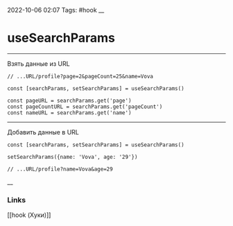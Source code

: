 2022-10-06 02:07
Tags: #hook 
__
# useSearchParams
 
 ---
Взять данные из URL
```tsx
// ...URL/profile?page=2&pageCount=25&name=Vova

const [searchParams, setSearchParams] = useSearchParams()

const pageURL = searchParams.get('page')  
const pageCountURL = searchParams.get('pageCount')  
const nameURL = searchParams.get('name')
```
---
Добавить данные в URL
```tsx
const [searchParams, setSearchParams] = useSearchParams()

setSearchParams({name: 'Vova', age: '29'})

// ...URL/profile?name=Vova&age=29
```
__
### Links
[[hook (Хуки)]]